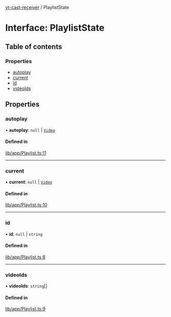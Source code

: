 [yt-cast-receiver](../README.md) / PlaylistState

# Interface: PlaylistState

## Table of contents

### Properties

- [autoplay](PlaylistState.md#autoplay)
- [current](PlaylistState.md#current)
- [id](PlaylistState.md#id)
- [videoIds](PlaylistState.md#videoids)

## Properties

### autoplay

• **autoplay**: ``null`` \| [`Video`](Video.md)

#### Defined in

[lib/app/Playlist.ts:11](https://github.com/patrickkfkan/yt-cast-receiver/blob/6b07310/src/lib/app/Playlist.ts#L11)

___

### current

• **current**: ``null`` \| [`Video`](Video.md)

#### Defined in

[lib/app/Playlist.ts:10](https://github.com/patrickkfkan/yt-cast-receiver/blob/6b07310/src/lib/app/Playlist.ts#L10)

___

### id

• **id**: ``null`` \| `string`

#### Defined in

[lib/app/Playlist.ts:8](https://github.com/patrickkfkan/yt-cast-receiver/blob/6b07310/src/lib/app/Playlist.ts#L8)

___

### videoIds

• **videoIds**: `string`[]

#### Defined in

[lib/app/Playlist.ts:9](https://github.com/patrickkfkan/yt-cast-receiver/blob/6b07310/src/lib/app/Playlist.ts#L9)
